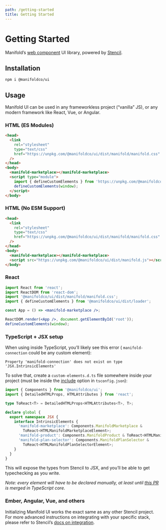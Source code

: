 ```yaml
---
path: /getting-started
title: Getting Started
---
```


# Getting Started

Manifold’s [web component][web-components] UI library, powered by
[Stencil][stencil].

## Installation

```bash
npm i @manifoldco/ui
```

## Usage

Manifold UI can be used in any frameworkless project (“vanilla” JS), or any
modern framework like React, Vue, or Angular.

### HTML (ES Modules)

```html
<head>
  <link
    rel="stylesheet"
    type="text/css"
    href="https://unpkg.com/@manifoldco/ui/dist/manifold/manifold.css"
  />
</head>
<body>
  <manifold-marketplace></manifold-marketplace>
  <script type="module">
    import { defineCustomElements } from 'https://unpkg.com/@manifoldco/ui/dist/esm/es2017/manifold.define.js';
    defineCustomElements(window);
  </script>
</body>
```

### HTML (No ESM Support)

```html
<head>
  <link
    rel="stylesheet"
    type="text/css"
    href="https://unpkg.com/@manifoldco/ui/dist/manifold/manifold.css"
  />
</head>
<body>
  <manifold-marketplace></manifold-marketplace>
  <script src="https://unpkg.com/@manifoldco/ui/dist/manifold.js"></script>
</body>
```

### React

```jsx
import React from 'react';
import ReactDOM from 'react-dom';
import '@manifoldco/ui/dist/manifold/manifold.css';
import { defineCustomElements } from '@manifoldco/ui/dist/loader';

const App = () => <manifold-marketplace />;

ReactDOM.render(<App />, document.getElementById('root'));
defineCustomElements(window);
```

### TypeScript + JSX setup

When using inside TypeScript, you’ll likely see this error (
`manifold-connection` could be any custom element):

```
Property 'manifold-connection' does not exist on type 'JSX.IntrinsicElements'
```

To solve that, create a `custom-elements.d.ts` file somewhere inside your
project (must be inside the [include][tsconfig] option in `tsconfig.json`):

```ts
import { Components } from '@manifoldco/ui';
import { DetailedHTMLProps, HTMLAttributes } from 'react';

type ToReact<T> = DetailedHTMLProps<HTMLAttributes<T>, T>;

declare global {
  export namespace JSX {
    interface IntrinsicElements {
      'manifold-marketplace': Components.ManifoldMarketplace &
        ToReact<HTMLManifoldMarketplaceElement>;
      'manifold-product': Components.ManifoldProduct & ToReact<HTMLManifoldProductElement>;
      'manifold-plan-selector': Components.ManifoldPlanSelector &
        ToReact<HTMLManifoldPlanSelectorElement>;
    }
  }
}
```

This will expose the types from Stencil to JSX, and you’ll be able to get
typechecking as you write.

_Note: every element will have to be declared manually, at least until [this
PR][ts-fix] is merged in TypeScript core._

### Ember, Angular, Vue, and others

Initializing Manifold UI works the exact same as any other Stencil project.
For more advanced instructions on integrating with your specific stack,
please refer to Stencil’s [docs on integration][stencil-framework].

[stencil]: https://stenciljs.com/
[stencil-framework]: https://stenciljs.com/docs/overview/
[tsconfig]: https://www.typescriptlang.org/docs/handbook/tsconfig-json.htm
[ts-fix]: https://github.com/Microsoft/TypeScript/pull/26797
[web-components]: https://www.webcomponents.org/introduction
